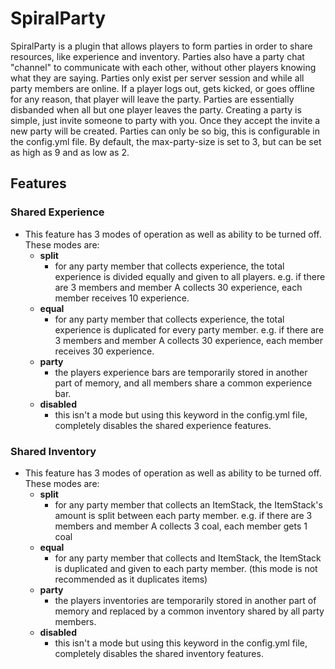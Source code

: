 # SpiralParty
  SpiralParty is a plugin that allows players to form parties in order to share resources, like experience and inventory.
  Parties also have a party chat "channel" to communicate with each other, without other players knowing what they are saying.
  Parties only exist per server session and while all party members are online. If a player logs out, gets kicked, or goes offline for any reason, that player will leave the party.
  Parties are essentially disbanded when all but one player leaves the party.
  Creating a party is simple, just invite someone to party with you. Once they accept the invite a new party will be created.
  Parties can only be so big, this is configurable in the config.yml file. By default, the max-party-size is set to 3, but can be set as high as 9 and as low as 2.

## Features
### Shared Experience
- This feature has 3 modes of operation as well as ability to be turned off. These modes are:
  - **split**
    - for any party member that collects experience, the total experience is divided equally and given to all players. e.g. if there are 3 members and member A collects 30 experience, each member receives 10 experience.
  - **equal**
    - for any party member that collects experience, the total experience is duplicated for every party member. e.g. if there are 3 members and member A collects 30 experience, each member receives 30 experience.
  - **party**
    - the players experience bars are temporarily stored in another part of memory, and all members share a common experience bar.
  - **disabled**
    - this isn't a mode but using this keyword in the config.yml file, completely disables the shared experience features.

### Shared Inventory
- This feature has 3 modes of operation as well as ability to be turned off. These modes are:
  - **split**
    - for any party member that collects an ItemStack, the ItemStack's amount is split between each party member. e.g. if there are 3 members and member A collects 3 coal, each member gets 1 coal
  - **equal**
    - for any party member that collects and ItemStack, the ItemStack is duplicated and given to each party member. (this mode is not recommended as it duplicates items)
  - **party**
    - the players inventories are temporarily stored in another part of memory and replaced by a common inventory shared by all party members.
  - **disabled**
    - this isn't a mode but using this keyword in the config.yml file, completely disables the shared inventory features.
